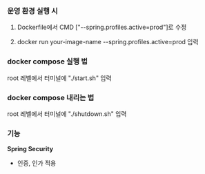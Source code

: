### 운영 환경 실행 시
1. Dockerfile에서 CMD ["--spring.profiles.active=prod"]로 수정

2. docker run your-image-name --spring.profiles.active=prod 입력

### docker compose 실행 법
root 레벨에서 터미널에 "./start.sh" 입력

### docker compose 내리는 법
root 레벨에서 터미널에 "./shutdown.sh" 입력

### 기능
<b>Spring Security</b>
<ul>
<li>인증, 인가 적용</li>
</ul>